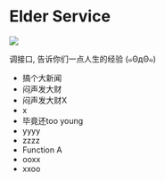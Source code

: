 # Elder Service

<p><a href="https://travis-ci.org/chihongze/eldermob"><img src="https://api.travis-ci.org/chihongze/eldermob.svg"/></a></p>

<p>调接口, 告诉你们一点人生的经验 (๑ΘдΘ๑)</p>

<ul>
  <li>搞个大新闻</li>
  <li>闷声发大财</li>
  <li>闷声发大财X</li>
  <li>x</li>
  <li>毕竟还too young</li>
  <li>yyyy</li>
  <li>zzzz</li>
  <li>Function A</li>
  <li>ooxx</li>
  <li>xxoo</li>
</ul>
